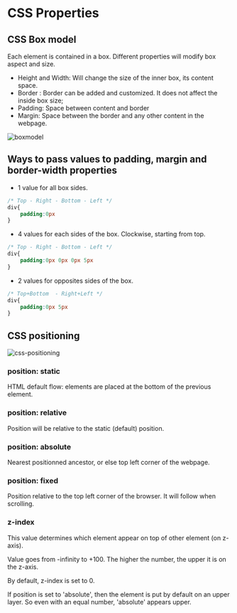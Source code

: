 # CSS Properties

## CSS Box model
Each element is contained in a box.
Different properties will modify box aspect and size.

- Height and Width: Will change the size of the inner box, its content space.
- Border : Border can be added and customized. It does not affect the inside box size;
- Padding: Space between content and border
- Margin: Space between the border and any other content in the webpage.

![boxmodel](../assets/images/css_boxmodel.png)

## Ways to pass values to padding, margin and border-width properties

- 1 value for all box sides.
```css
/* Top - Right - Bottom - Left */
div{
    padding:0px
}
```
- 4 values for each sides of the box. Clockwise, starting from top.
```css
/* Top - Right - Bottom - Left */
div{
    padding:0px 0px 0px 5px
}
```
- 2 values for opposites sides of the box.
```css
/* Top+Bottom  - Right+Left */
div{
    padding:0px 5px
}
```
## CSS positioning
![css-positioning](../assets/images/css_positions.png)

### position: static
HTML default flow: elements are placed at the bottom of the previous element.

### position: relative
Position will be relative to the static (default) position.

### position: absolute
Nearest positionned ancestor, or else top left corner of the webpage.

### position: fixed
Position relative to the top left corner of the browser. It will follow when scrolling.

### z-index
This value determines which element appear on top of other element (on z-axis).

Value goes from -infinity to +100. The higher the number, the upper it is on the z-axis.

By default, z-index is set to 0.

If position is set to 'absolute', then the element is put by default on an upper layer. So even with an equal number, 'absolute' appears upper.
